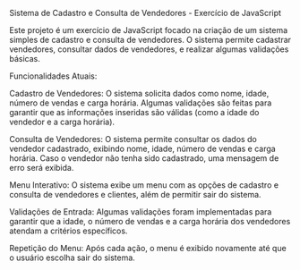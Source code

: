 Sistema de Cadastro e Consulta de Vendedores - Exercício de JavaScript

Este projeto é um exercício de JavaScript focado na criação de um sistema simples de cadastro e consulta de vendedores. O sistema permite cadastrar vendedores, consultar dados de vendedores, e realizar algumas validações básicas.

Funcionalidades Atuais:

Cadastro de Vendedores: O sistema solicita dados como nome, idade, número de vendas e carga horária. Algumas validações são feitas para garantir que as informações inseridas são válidas (como a idade do vendedor e a carga horária).

Consulta de Vendedores: O sistema permite consultar os dados do vendedor cadastrado, exibindo nome, idade, número de vendas e carga horária. Caso o vendedor não tenha sido cadastrado, uma mensagem de erro será exibida.

Menu Interativo: O sistema exibe um menu com as opções de cadastro e consulta de vendedores e clientes, além de permitir sair do sistema.

Validações de Entrada: Algumas validações foram implementadas para garantir que a idade, o número de vendas e a carga horária dos vendedores atendam a critérios específicos.

Repetição do Menu: Após cada ação, o menu é exibido novamente até que o usuário escolha sair do sistema.